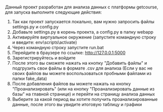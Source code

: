 Данный проект разработан для анализа данных с платформы getcourse, для запуска выполните следующие действия:

1. Так как проект запускается локально, вам нужно запросить файлы settings.py и config.py
2. Добавьте settings.py в корень проекта, а config.py в папку webapp
3. Активируйте виртуальное окружение (запустите командную строку и введите: env\scripts\activate)
4. Через командную строку запустите run.bat
5. Перейдите в браузере по ссылке: http://127.0.0.1:5000
6. Зарегистрируйтесь и войдите
7. После этого вы сможете нажать на кнопку "Добавить файлы" и подгрузить свои файлы в формате .csv для анализа (Если у вас не своих файлов вы можете воспользоваться пробными файлами из папки fake_data)
8. После добавления файлов вы можете нажать на кнопку "Проанализировать" (или на кнопку "Проанализировать данные из базы" на главной странице) и перейти на страницу анализа данных
9. Выберите за какой период вы хотите получить проанализированные данные, после этого вы увидите итоговую таблицу и графики
